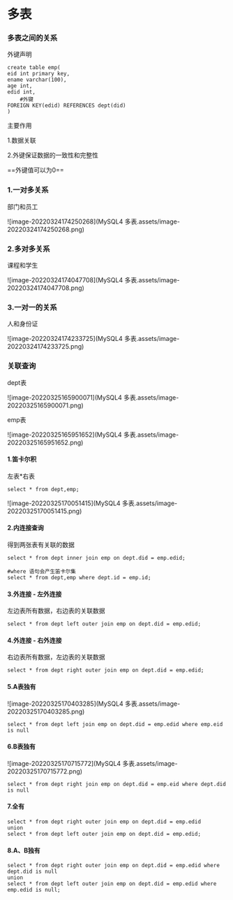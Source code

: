 # 多表

### 多表之间的关系

外键声明

```mysql
create table emp(
eid int primary key,
ename varchar(100),
age int,
edid int, 
    #外键
FOREIGN KEY(edid) REFERENCES dept(did)
)
```

主要作用

1.数据关联

2.外键保证数据的一致性和完整性

==外键值可以为0==



### 1.一对多关系

部门和员工

![image-20220324174250268](MySQL4 多表.assets/image-20220324174250268.png)







### 2.多对多关系

课程和学生

![image-20220324174047708](MySQL4 多表.assets/image-20220324174047708.png)





### 3.一对一的关系

人和身份证

![image-20220324174233725](MySQL4 多表.assets/image-20220324174233725.png)













### 关联查询

dept表

![image-20220325165900071](MySQL4 多表.assets/image-20220325165900071.png)

emp表

![image-20220325165951652](MySQL4 多表.assets/image-20220325165951652.png)

#### 1.笛卡尔积

左表*右表

```mysql
select * from dept,emp;
```

![image-20220325170051415](MySQL4 多表.assets/image-20220325170051415.png)





#### 2.内连接查询

得到两张表有关联的数据

```mysql
select * from dept inner join emp on dept.did = emp.edid;

#where 语句会产生笛卡尔集
select * from dept,emp where dept.id = emp.id;
```





#### 3.外连接 - 左外连接

左边表所有数据，右边表的关联数据

```mysql
select * from dept left outer join emp on dept.did = emp.edid;
```





#### 4.外连接 - 右外连接

右边表所有数据，左边表的关联数据

```mysql
select * from dept right outer join emp on dept.did = emp.edid;
```



#### 5.A表独有

![image-20220325170403285](MySQL4 多表.assets/image-20220325170403285.png)

```mysql
select * from dept left join emp on dept.did = emp.edid where emp.eid is null
```



#### 6.B表独有

![image-20220325170715772](MySQL4 多表.assets/image-20220325170715772.png)

```mysql
select * from dept right join emp on dept.did = emp.eid where dept.did is null
```



#### 7.全有

```mysql
select * from dept right outer join emp on dept.did = emp.edid
union
select * from dept left outer join emp on dept.did = emp.edid;
```



#### 8.A、B独有

```mysql
select * from dept right outer join emp on dept.did = emp.edid where dept.did is null
union
select * from dept left outer join emp on dept.did = emp.edid where emp.edid is null;
```

